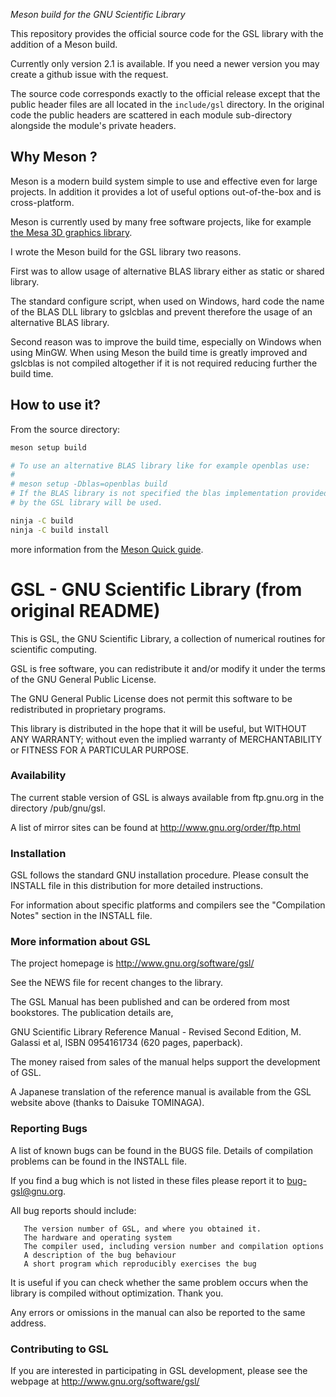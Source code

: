 *Meson build for the GNU Scientific Library*

This repository provides the official source code for the GSL library with the
addition of a Meson build.

Currently only version 2.1 is available. If you need a newer version you may
create a github issue with the request.

The source code corresponds exactly to the official release except that the public
header files are all located in the `include/gsl` directory. In the original code
the public headers are scattered in each module sub-directory alongside the
module's private headers.

## Why Meson ?

Meson is a modern build system simple to use and effective even for large projects.
In addition it provides a lot of useful options out-of-the-box and is cross-platform.

Meson is currently used by many free software projects, like for example [the Mesa 3D graphics library](https://www.mesa3d.org/).

I wrote the Meson build for the GSL library two reasons.

First was to allow usage of alternative BLAS library either as static or
shared library.

The standard configure script, when used on Windows, hard code the
name of the BLAS DLL library to gslcblas and prevent therefore the usage
of an alternative BLAS library.

Second reason was to improve the build time, especially on Windows
when using MinGW.
When using Meson the build time is greatly improved and gslcblas is not compiled
altogether if it is not required reducing further the build time.

## How to use it?

From the source directory:

```sh
meson setup build

# To use an alternative BLAS library like for example openblas use:
#
# meson setup -Dblas=openblas build
# If the BLAS library is not specified the blas implementation provided
# by the GSL library will be used.

ninja -C build
ninja -C build install
```
more information from the [Meson Quick guide](https://mesonbuild.com/Quick-guide.html).

# GSL - GNU Scientific Library (from original README)

This is GSL, the GNU Scientific Library, a collection of numerical
routines for scientific computing.

GSL is free software, you can redistribute it and/or modify it under
the terms of the GNU General Public License.

The GNU General Public License does not permit this software to be
redistributed in proprietary programs.

This library is distributed in the hope that it will be useful, but
WITHOUT ANY WARRANTY; without even the implied warranty of
MERCHANTABILITY or FITNESS FOR A PARTICULAR PURPOSE.

### Availability

The current stable version of GSL is always available from ftp.gnu.org
in the directory /pub/gnu/gsl.

A list of mirror sites can be found at http://www.gnu.org/order/ftp.html

### Installation

GSL follows the standard GNU installation procedure.  Please consult
the INSTALL file in this distribution for more detailed instructions.

For information about specific platforms and compilers see the
"Compilation Notes" section in the INSTALL file.

### More information about GSL

The project homepage is http://www.gnu.org/software/gsl/

See the NEWS file for recent changes to the library.

The GSL Manual has been published and can be ordered from most
bookstores. The publication details are,

  GNU Scientific Library Reference Manual - Revised Second Edition, 
  M. Galassi et al, ISBN 0954161734 (620 pages, paperback).

The money raised from sales of the manual helps support the
development of GSL.

A Japanese translation of the reference manual is available from the
GSL website above (thanks to Daisuke TOMINAGA).

### Reporting Bugs

A list of known bugs can be found in the BUGS file.  Details of
compilation problems can be found in the INSTALL file.

If you find a bug which is not listed in these files please report it
to bug-gsl@gnu.org.

All bug reports should include:

       The version number of GSL, and where you obtained it.
       The hardware and operating system
       The compiler used, including version number and compilation options
       A description of the bug behaviour
       A short program which reproducibly exercises the bug

It is useful if you can check whether the same problem occurs when the
library is compiled without optimization.  Thank you.

Any errors or omissions in the manual can also be reported to the
same address.

### Contributing to GSL

If you are interested in participating in GSL development, please see
the webpage at http://www.gnu.org/software/gsl/

